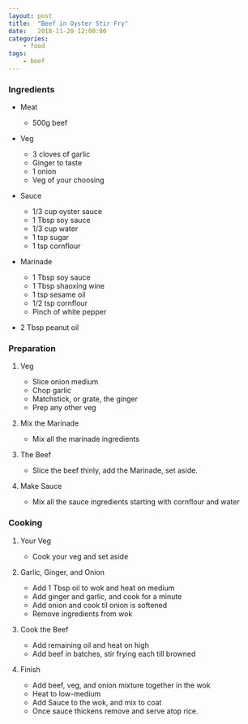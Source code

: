 ```yaml
---
layout: post
title:	"Beef in Oyster Stir Fry"
date:	2018-11-20 12:00:00
categories:
    - food
tags:
    - beef
---
```


### Ingredients

* Meat
    * 500g beef

* Veg
    * 3 cloves of garlic
    * Ginger to taste
    * 1 onion
    * Veg of your choosing

* Sauce
    * 1/3 cup oyster sauce
    * 1 Tbsp soy sauce
    * 1/3 cup water
    * 1 tsp sugar
    * 1 tsp cornflour

* Marinade
    * 1 Tbsp soy sauce
    * 1 Tbsp shaoxing wine
    * 1 tsp sesame oil
    * 1/2 tsp cornflour
    * Pinch of white pepper

* 2 Tbsp peanut oil

### Preparation

1. Veg
    * Slice onion medium
    * Chop garlic
    * Matchstick, or grate, the ginger
    * Prep any other veg

1. Mix the Marinade
    * Mix all the marinade ingredients

1. The Beef
    * Slice the beef thinly, add the Marinade, set aside.

1. Make Sauce
    * Mix all the sauce ingredients starting with cornflour and water

### Cooking

1. Your Veg
    * Cook your veg and set aside

1. Garlic, Ginger, and Onion
    * Add 1 Tbsp oil to wok and heat on medium
    * Add ginger and garlic, and cook for a minute
    * Add onion and cook til onion is softened
    * Remove ingredients from wok

1. Cook the Beef
    * Add remaining oil and heat on high
    * Add beef in batches, stir frying each till browned

1. Finish
    * Add beef, veg, and onion mixture together in the wok
    * Heat to low-medium
    * Add Sauce to the wok, and mix to coat
    * Once sauce thickens remove and serve atop rice.
